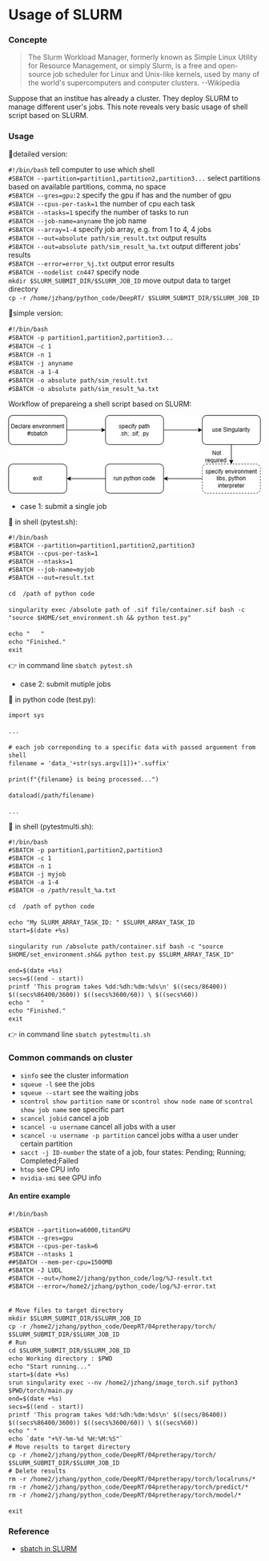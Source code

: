 # Usage of SLURM

### Concepte
> The Slurm Workload Manager, formerly known as Simple Linux Utility for Resource Management, or simply Slurm, is a free and open-source job scheduler for Linux and Unix-like kernels, used by many of the world's supercomputers and computer clusters. --Wikipedia

Suppose that an institue has already a cluster. They deploy SLURM to manage different user's jobs.
This note reveals very basic usage of shell script based on SLURM.

### Usage
🔸detailed version:

`#!/bin/bash` tell computer to use which shell    
`#SBATCH --partition=partition1,partition2,partition3...` select partitions based on available partitions, comma, no space  
`#SBATCH --gres=gpu:2` specify the gpu if has and the number of gpu    
`#SBATCH --cpus-per-task=1` the number of cpu each task   
`#SBATCH --ntasks=1` specify the number of tasks to run   
`#SBATCH --job-name=anyname` the job name    
`#SBATCH --array=1-4` specify job array, e.g. from 1 to 4, 4 jobs  
`#SBATCH --out=absolute path/sim_result.txt` output results  
`#SBATCH --out=absolute path/sim_result_%a.txt` output different jobs' results    
`#SBATCH --error=error_%j.txt`    output error results      
`#SBATCH --nodelist cn447` specify node    
`mkdir $SLURM_SUBMIT_DIR/$SLURM_JOB_ID`  move output data to target directory    
`cp -r /home/jzhang/python_code/DeepRT/ $SLURM_SUBMIT_DIR/$SLURM_JOB_ID`

🔸simple version:    

`#!/bin/bash`   
`#SBATCH -p partition1,partition2,partition3...`    
`#SBATCH -c 1`    
`#SBATCH -n 1`     
`#SBATCH -j anyname`    
`#SBATCH -a 1-4`     
`#SBATCH -o absolute path/sim_result.txt`    
`#SBATCH -o absolute path/sim_result_%a.txt`    

Workflow of prepareing a shell script based on SLURM:

![slurm flowchart](https://github.com/jizhang02/Figure-Factory/blob/b1b6ccb6fb9fd26525a84803763934d77a264d92/Fig_CS/Figure-Factory-Page-3.drawio.png)
* case 1: submit a single job

🐚 in shell (pytest.sh):

```
#!/bin/bash
#SBATCH --partition=partition1,partition2,partition3
#SBATCH --cpus-per-task=1
#SBATCH --ntasks=1
#SBATCH --job-name=myjob
#SBATCH --out=result.txt

cd  /path of python code

singularity exec /absolute path of .sif file/container.sif bash -c "source $HOME/set_environment.sh && python test.py"

echo "   "
echo "Finished."
exit
```
👉 in command line `sbatch pytest.sh`

* case 2: submit mutiple jobs

📜 in python code (test.py):

```
import sys

...

# each job correponding to a specific data with passed arguement from shell
filename = 'data_'+str(sys.argv[1])+'.suffix'

print(f"{filename} is being processed...")

dataload(/path/filename)

...

```

🐚 in shell (pytestmulti.sh):

```
#!/bin/bash
#SBATCH -p partition1,partition2,partition3
#SBATCH -c 1
#SBATCH -n 1
#SBATCH -j myjob
#SBATCH -a 1-4
#SBATCH -o /path/result_%a.txt

cd  /path of python code

echo "My SLURM_ARRAY_TASK_ID: " $SLURM_ARRAY_TASK_ID
start=$(date +%s)

singularity run /absolute path/container.sif bash -c "source $HOME/set_environment.sh&& python test.py $SLURM_ARRAY_TASK_ID"

end=$(date +%s)
secs=$((end - start))
printf 'This program takes %dd:%dh:%dm:%ds\n' $((secs/86400)) $((secs%86400/3600)) $((secs%3600/60)) \ $((secs%60))
echo "   "
echo "Finished."
exit
```
👉 in command line `sbatch pytestmulti.sh`

### Common commands on cluster
* `sinfo` see the cluster information
* `squeue -l` see the jobs
* `squeue --start` see the waiting jobs
* `scontrol show partition name` or `scontrol show node name` or `scontrol show job name` see specific part
* `scancel jobid` cancel a job
* `scancel -u username` cancel all jobs with a user
* `scancel -u username -p partition` cancel jobs witha a user under certain partition
* `sacct -j ID-number` the state of a job,  four states: Pending; Running; Completed;Failed
* `htop` see CPU info    
* `nvidia-smi` see GPU info    

#### An entire example
```
#!/bin/bash 

#SBATCH --partition=a6000,titanGPU
#SBATCH --gres=gpu
#SBATCH --cpus-per-task=6
#SBATCH --ntasks 1
##SBATCH --mem-per-cpu=1500MB
#SBATCH -J LUDL
#SBATCH --out=/home2/jzhang/python_code/log/%J-result.txt
#SBATCH --error=/home2/jzhang/python_code/log/%J-error.txt


# Move files to target directory
mkdir $SLURM_SUBMIT_DIR/$SLURM_JOB_ID
cp -r /home2/jzhang/python_code/DeepRT/04pretherapy/torch/ $SLURM_SUBMIT_DIR/$SLURM_JOB_ID
# Run
cd $SLURM_SUBMIT_DIR/$SLURM_JOB_ID
echo Working directory : $PWD
echo "Start running..."
start=$(date +%s)
srun singularity exec --nv /home2/jzhang/image_torch.sif python3 $PWD/torch/main.py
end=$(date +%s)
secs=$((end - start))
printf 'This program takes %dd:%dh:%dm:%ds\n' $((secs/86400)) $((secs%86400/3600)) $((secs%3600/60)) \ $((secs%60))
echo " "
echo `date "+%Y-%m-%d %H:%M:%S"`  
# Move results to target directory
cp -r /home2/jzhang/python_code/DeepRT/04pretherapy/torch/ $SLURM_SUBMIT_DIR/$SLURM_JOB_ID
# Delete results
rm -r /home2/jzhang/python_code/DeepRT/04pretherapy/torch/localruns/*
rm -r /home2/jzhang/python_code/DeepRT/04pretherapy/torch/predict/*
rm -r /home2/jzhang/python_code/DeepRT/04pretherapy/torch/model/*

exit
```
### Reference
* [sbatch in SLURM](https://slurm.schedmd.com/sbatch.html)
